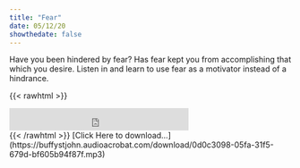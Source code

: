 ```yaml
---
title: "Fear"
date: 05/12/20
showthedate: false
---
```


Have you been hindered by fear? Has fear kept you from accomplishing that which you desire. Listen in and learn to use fear as a motivator instead of a hindrance.
<!--more-->
{{< rawhtml >}}
<iframe width='320px' height='40px' src='https://www.audioacrobat.com/tplay/B8093524990c6b55dfa94027a974af46cNh0vFTYGJjkqCxxeRWpYYVBUVVVJSBYEPUgSeDZ+UFA' frameBorder='0'></iframe><br>
{{< /rawhtml >}}
[Click Here to download&hellip;](https://buffystjohn.audioacrobat.com/download/0d0c3098-05fa-31f5-679d-bf605b94f87f.mp3)